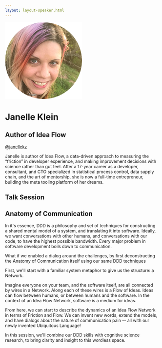 ```yaml
---
layout: layout-speaker.html
---
```

<div class="container section featured-speaker">
  <div class="row">
    <div class="col-xs-12 col-sm-2 img-container">
      <img class="speaker-page-img" src="../img/speakers/Janelle-Klein-ON.png">
    </div>
    <div class="col-xs-12 col-sm-10 copy-container">
        <h1 class="speaker-header">Janelle Klein</h1>
      <h2 class="speaker-subtitle">Author of Idea Flow</h2>
      <p><a class="speaker-handle" href="https://twitter.com/janellekz" target="_blank">@janellekz</a></p>
        <p>Janelle is author of Idea Flow, a data-driven approach to measuring the “friction” in developer experience, and making improvement decisions with science rather than gut feel. After a 17-year career as a developer, consultant, and CTO specialized in statistical process control, data supply chain, and the art of mentorship, she is now a full-time entrepreneur, building the meta tooling platform of her dreams.</p>
        <h2 class="speaker-subheader">Talk Session</h2>
        <h2 class="speaker-subheader gold">Anatomy of Communication</h2>
        <p>In it's essence, DDD is a philosophy and set of techniques for constructing a shared mental model of a system, and translating it into software. Ideally, we want conversations with other humans, and conversations with our code, to have the highest possible bandwidth. Every major problem in software development boils down to communication.
        <p>What if we enabled a dialog around the challenges, by first deconstructing the Anatomy of Communication itself using our same DDD techniques</p> 
        <p>First, we'll start with a familiar system metaphor to give us the structure: a Network.</p>
        <p>Imagine everyone on your team, and the software itself, are all connected by wires in a Network. Along each of these wires is a Flow of Ideas. Ideas can flow between humans, or between humans and the software. In the context of an Idea Flow Network, software is a medium for ideas.</p> 
        <p>From here, we can start to describe the dynamics of an Idea Flow Network in terms of Friction and Flow. We can invent new words, extend the models, and have dialogs about the nature of communication pain -- all with our newly invented Ubiquitous Language!</p>
        <p>In this session, we'll combine our DDD skills with cognitive science research, to bring clarity and insight to this wordless space.</p>
    </div>
  </div>
</div>